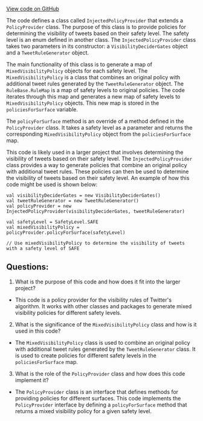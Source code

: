 [View code on GitHub](https://github.com/misbahsy/the-algorithm/visibilitylib/src/main/scala/com/twitter/visibility/rules/providers/InjectedPolicyProvider.scala)

The code defines a class called `InjectedPolicyProvider` that extends a `PolicyProvider` class. The purpose of this class is to provide policies for determining the visibility of tweets based on their safety level. The safety level is an enum defined in another class. The `InjectedPolicyProvider` class takes two parameters in its constructor: a `VisibilityDeciderGates` object and a `TweetRuleGenerator` object.

The main functionality of this class is to generate a map of `MixedVisibilityPolicy` objects for each safety level. The `MixedVisibilityPolicy` is a class that combines an original policy with additional tweet rules generated by the `TweetRuleGenerator` object. The `RuleBase.RuleMap` is a map of safety levels to original policies. The code iterates through this map and generates a new map of safety levels to `MixedVisibilityPolicy` objects. This new map is stored in the `policiesForSurface` variable.

The `policyForSurface` method is an override of a method defined in the `PolicyProvider` class. It takes a safety level as a parameter and returns the corresponding `MixedVisibilityPolicy` object from the `policiesForSurface` map.

This code is likely used in a larger project that involves determining the visibility of tweets based on their safety level. The `InjectedPolicyProvider` class provides a way to generate policies that combine an original policy with additional tweet rules. These policies can then be used to determine the visibility of tweets based on their safety level. An example of how this code might be used is shown below:

```
val visibilityDeciderGates = new VisibilityDeciderGates()
val tweetRuleGenerator = new TweetRuleGenerator()
val policyProvider = new InjectedPolicyProvider(visibilityDeciderGates, tweetRuleGenerator)

val safetyLevel = SafetyLevel.SAFE
val mixedVisibilityPolicy = policyProvider.policyForSurface(safetyLevel)

// Use mixedVisibilityPolicy to determine the visibility of tweets with a safety level of SAFE
```
## Questions: 
 1. What is the purpose of this code and how does it fit into the larger project? 
- This code is a policy provider for the visibility rules of Twitter's algorithm. It works with other classes and packages to generate mixed visibility policies for different safety levels.

2. What is the significance of the `MixedVisibilityPolicy` class and how is it used in this code? 
- The `MixedVisibilityPolicy` class is used to combine an original policy with additional tweet rules generated by the `TweetRuleGenerator` class. It is used to create policies for different safety levels in the `policiesForSurface` map.

3. What is the role of the `PolicyProvider` class and how does this code implement it? 
- The `PolicyProvider` class is an interface that defines methods for providing policies for different surfaces. This code implements the `PolicyProvider` interface by defining a `policyForSurface` method that returns a mixed visibility policy for a given safety level.